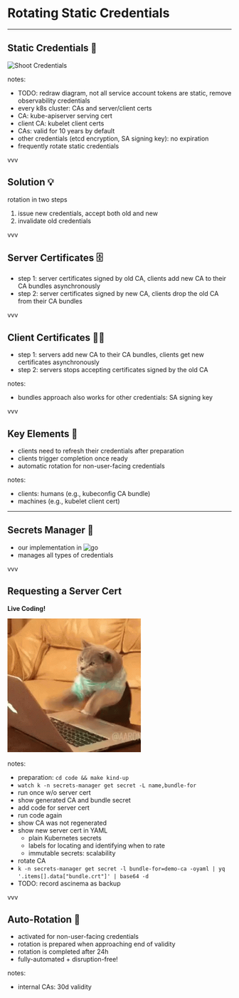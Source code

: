 # Rotating Static Credentials

---

## Static Credentials 🔐

![Shoot Credentials](../assets/01-shoot-credentials-before.excalidraw.png)
<!-- .element: class="r-stretch" -->

notes:
- TODO: redraw diagram, not all service account tokens are static, remove observability credentials
- every k8s cluster: CAs and server/client certs
- CA: kube-apiserver serving cert
- client CA: kubelet client certs
- CAs: valid for 10 years by default
- other credentials (etcd encryption, SA signing key): no expiration
- frequently rotate static credentials

vvv

## Solution 💡

rotation in two steps

1. issue new credentials, accept both old and new
2. invalidate old credentials

vvv

<!-- https://github.com/gardener/gardener/blob/master/docs/development/secrets_management.md#certificate-signing -->

## Server Certificates 🗄

- step 1: server certificates signed by old CA, clients add new CA to their CA bundles asynchronously
- step 2: server certificates signed by new CA, clients drop the old CA from their CA bundles

vvv

## Client Certificates 🧑‍💻

- step 1: servers add new CA to their CA bundles, clients get new certificates asynchronously
- step 2: servers stops accepting certificates signed by the old CA

notes:
- bundles approach also works for other credentials: SA signing key

vvv

## Key Elements 🔑

- clients need to refresh their credentials after preparation
- clients trigger completion once ready
- automatic rotation for non-user-facing credentials

notes:
- clients: humans (e.g., kubeconfig CA bundle)
- machines (e.g., kubelet client cert)

---

## Secrets Manager 👔

- our implementation in ![go](../assets/gopher.png) <!-- .element: class="img-inline" -->
- manages all types of credentials

vvv

## Requesting a Server Cert

**Live Coding!**

![Live Coding](../assets/live-coding.gif)
<!-- .element: style="height: 300px" -->

notes:
- preparation: `cd code && make kind-up`
- `watch k -n secrets-manager get secret -L name,bundle-for`
- run once w/o server cert
- show generated CA and bundle secret
- add code for server cert
- run code again
- show CA was not regenerated
- show new server cert in YAML
  - plain Kubernetes secrets
  - labels for locating and identifying when to rate
  - immutable secrets: scalability
- rotate CA
- `k -n secrets-manager get secret -l bundle-for=demo-ca -oyaml | yq '.items[].data["bundle.crt"]' | base64 -d`
- TODO: record ascinema as backup

vvv

## Auto-Rotation 🔁

- activated for non-user-facing credentials
- rotation is prepared when approaching end of validity
- rotation is completed after 24h
- fully-automated + disruption-free!

notes:
- internal CAs: 30d validity
